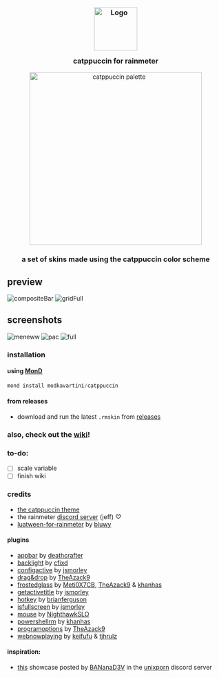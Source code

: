 <h3 align="center">
	<img src="https://raw.githubusercontent.com/catppuccin/catppuccin/main/assets/logos/exports/1544x1544_circle.png" width="100" alt="Logo"/><br/>
	<img src="https://raw.githubusercontent.com/catppuccin/catppuccin/main/assets/misc/transparent.png" height="30" width="0px"/>
	catppuccin for rainmeter
	<img src="https://raw.githubusercontent.com/catppuccin/catppuccin/main/assets/misc/transparent.png" height="30" width="0px"/>
</h3>
<p align="center">
  <img src="https://raw.githubusercontent.com/catppuccin/catppuccin/main/assets/palette/macchiato.png" alt="catppuccin palette" width="400" />
</p>

<h3 align="center">
	a set of skins made using the catppuccin color scheme
</h3>

## preview

![compositeBar](https://github.com/modkavartini/catppuccin/assets/81793953/36d86151-e783-431f-93a3-79394e2c44ea)
![gridFull](https://github.com/modkavartini/catppuccin/assets/81793953/a4c0b604-58a2-41a8-b2f3-0334e3e266a8)

## screenshots

![meneww](https://github.com/modkavartini/catppuccin/assets/81793953/a63cebf5-dde2-4504-bbce-ec28b25b1f27)
![pac](https://github.com/modkavartini/catppuccin/assets/81793953/f58d7dc3-0b61-4018-be85-d0e199e14975)
![full](https://github.com/modkavartini/catppuccin/assets/81793953/524e3b59-64aa-4da8-bf93-28b441aa10ba)

### installation

#### using [MonD](https://github.com/meters-on-demand/cli)

```ps1
mond install modkavartini/catppuccin
```

#### from releases

- download and run the latest `.rmskin` from [releases](https://github.com/modkavartini/catppuccin/releases)

### also, check out the [wiki](https://github.com/modkavartini/catppuccin/wiki)!

### to-do:

- [ ] scale variable
- [ ] finish wiki

### credits

- [the catppuccin theme](https://github.com/catppuccin/catppuccin)
- the rainmeter [discord server](https://discord.gg/rainmeter) (jeff) ♡
- [luatween-for-rainmeter](https://github.com/bluwy/LuaTween-for-Rainmeter) by [bluwy](https://github.com/bluwy)

#### plugins

- [appbar](https://github.com/deathcrafter/PluginAppBar) by [deathcrafter](https://github.com/deathcrafter)
- [backlight](https://forum.rainmeter.net/viewtopic.php?t=19221) by [cfixd](https://github.com/cfixd)
- [configactive](https://forum.rainmeter.net/viewtopic.php?t=28720) by [jsmorley](https://github.com/jsmorley)
- [drag&drop](https://forum.rainmeter.net/viewtopic.php?t=23107) by [TheAzack9](https://github.com/TheAzack9)
- [frostedglass](https://github.com/Meti0X7CB/FrostedGlass) by [Meti0X7CB](https://github.com/Meti0X7CB), [TheAzack9](https://github.com/TheAzack9) & [khanhas](https://github.com/khanhas)
- [getactivetitle](https://forum.rainmeter.net/viewtopic.php?t=33146) by [jsmorley](https://github.com/jsmorley)
- [hotkey](https://github.com/brianferguson/HotKey.dll) by [brianferguson](https://github.com/brianferguson)
- [isfullscreen](https://forum.rainmeter.net/viewtopic.php?t=28305) by [jsmorley](https://github.com/jsmorley)
- [mouse](https://forum.rainmeter.net/viewtopic.php?t=26030) by [NighthawkSLO](https://github.com/NighthawkSLO)
- [powershellrm](https://forum.rainmeter.net/viewtopic.php?t=29095) by [khanhas](https://github.com/khanhas)
- [programoptions](https://forum.rainmeter.net/viewtopic.php?t=22868) by [TheAzack9](https://github.com/TheAzack9)
- [webnowplaying](https://github.com/keifufu/WebNowPlaying-Redux) by [keifufu](https://github.com/keifufu) & [tjhrulz](https://github.com/tjhrulz)

#### inspiration:

- [this](https://discord.com/channels/635612648934735892/635625917623828520/1116071111688474664) showcase posted by [BANanaD3V](https://github.com/BANanaD3V) in the [unixporn](https://www.reddit.com/r/unixporn/) discord server
